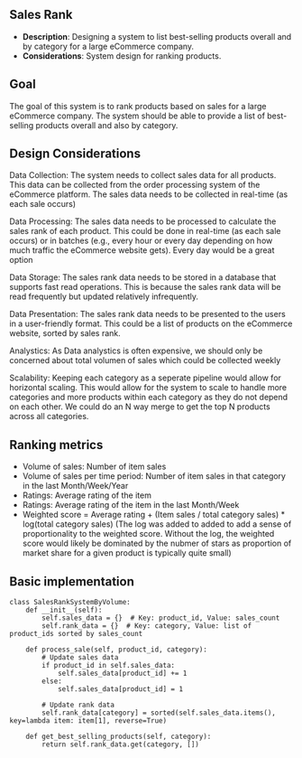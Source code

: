 ## Sales Rank

- **Description**: Designing a system to list best-selling products overall and by category for a large eCommerce company.
- **Considerations**: System design for ranking products.

## Goal

The goal of this system is to rank products based on sales for a large eCommerce company. The system should be able to provide a list of best-selling products overall and also by category.

## Design Considerations

Data Collection: The system needs to collect sales data for all products. This data can be collected from the order processing system of the eCommerce platform. The sales data needs to be collected in real-time (as each sale occurs)

Data Processing: The sales data needs to be processed to calculate the sales rank of each product. This could be done in real-time (as each sale occurs) or in batches (e.g., every hour or every day depending on how much traffic the eCommerce website gets). Every day would be a great option

Data Storage: The sales rank data needs to be stored in a database that supports fast read operations. This is because the sales rank data will be read frequently but updated relatively infrequently.

Data Presentation: The sales rank data needs to be presented to the users in a user-friendly format. This could be a list of products on the eCommerce website, sorted by sales rank.

Analystics: As Data analystics is often expensive, we should only be concerned about total volumen of sales which could be collected weekly

Scalability: Keeping each category as a seperate pipeline would allow for horizontal scaling. This would allow for the system to scale to handle more categories and more products within each category as they do not depend on each other. We could do an N way merge to get the top N products across all categories.

## Ranking metrics

- Volume of sales: Number of item sales
- Volume of sales per time period: Number of item sales in that category in the last Month/Week/Year
- Ratings: Average rating of the item
- Ratings: Average rating of the item in the last Month/Week
- Weighted score = Average rating + (Item sales / total category sales) \* log(total category sales)
  (The log was added to added to add a sense of proportionality to the weighted score. Without the log, the weighted score would likely be dominated by the nubmer of stars as proportion of market share for a given product is typically quite small)

## Basic implementation

```
class SalesRankSystemByVolume:
    def __init__(self):
        self.sales_data = {}  # Key: product_id, Value: sales_count
        self.rank_data = {}  # Key: category, Value: list of product_ids sorted by sales_count

    def process_sale(self, product_id, category):
        # Update sales data
        if product_id in self.sales_data:
            self.sales_data[product_id] += 1
        else:
            self.sales_data[product_id] = 1

        # Update rank data
        self.rank_data[category] = sorted(self.sales_data.items(), key=lambda item: item[1], reverse=True)

    def get_best_selling_products(self, category):
        return self.rank_data.get(category, [])
```
